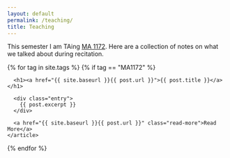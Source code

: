 ```yaml
---
layout: default
permalink: /teaching/
title: Teaching
---
```


<p> This semester I am TAing <a href="https://math.osu.edu/courses/math-1172">MA 1172</a>. Here are a collection of notes on what we talked about during recitation. </p>

<div class="posts">
  {% for tag in site.tags %}
  {% if tag == "MA1172" %}
    <article class="post">

      <h1><a href="{{ site.baseurl }}{{ post.url }}">{{ post.title }}</a></h1>

      <div class="entry">
        {{ post.excerpt }}
      </div>

      <a href="{{ site.baseurl }}{{ post.url }}" class="read-more">Read More</a>
    </article>
  {% endfor %}
</div>

